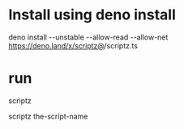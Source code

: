 # Install using deno install

deno install --unstable --allow-read --allow-net
https://deno.land/x/scriptz@<version>/scriptz.ts

# run

scriptz

scriptz the-script-name
